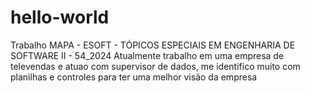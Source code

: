 # hello-world
Trabalho MAPA - ESOFT - TÓPICOS ESPECIAIS EM ENGENHARIA DE SOFTWARE II - 54_2024
Atualmente trabalho em uma empresa de televendas e atuao com supervisor de dados, me identifico muito com planilhas e controles para ter uma melhor visão da empresa
